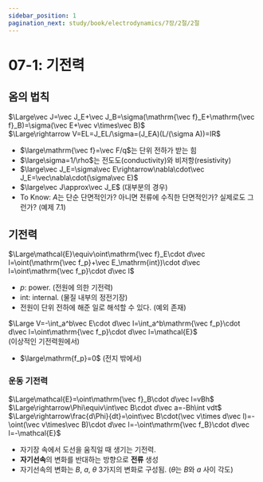 ```yaml
---
sidebar_position: 1
pagination_next: study/book/electrodynamics/7장/2절/2절
---
```

# 07-1: 기전력
## 옴의 법칙
$\Large\vec J=\vec J_E+\vec J_B=\sigma(\mathrm{\vec f}_E+\mathrm{\vec f}_B)=\sigma(\vec E+\vec v\times\vec B)$  
$\Large\rightarrow V=EL=J_EL/\sigma=(J_EA)(L/(\sigma A))=IR$
* $\large\mathrm{\vec f}=\vec F/q$는 단위 전하가 받는 힘
* $\large\sigma=1/\rho$는 전도도(conductivity)와 비저항(resistivity)
* $\large\vec J_E=\sigma\vec E\rightarrow\nabla\cdot\vec J_E=\vec\nabla\cdot(\sigma\vec E)$
* $\large\vec J\approx\vec J_E$ (대부분의 경우)
* To Know: $A$는 단순 단면적인가? 아니면 전류에 수직한 단면적인가? 실제로도 그런가? (예제 7.1)
## 기전력
$\Large\mathcal{E}\equiv\oint\mathrm{\vec f}_E\cdot d\vec l=\oint(\mathrm{\vec f_p}+\vec E_\mathrm{int})\cdot d\vec l=\oint\mathrm{\vec f_p}\cdot d\vec l$
* $p$: power. (전원에 의한 기전력)
* $\text{int}$: internal. (물질 내부의 정전기장)
* 전원이 단위 전하에 해준 일로 해석할 수 있다. (예외 존재)

$\Large V=-\int_a^b\vec E\cdot d\vec l=\int_a^b\mathrm{\vec f_p}\cdot d\vec l=\oint\mathrm{\vec f_p}\cdot d\vec l=\mathcal{E}$  
(이상적인 기전력원에서)

* $\large\mathrm{f_p}=0$ (전지 밖에서)
### 운동 기전력
$\Large\mathcal{E}=\oint\mathrm{\vec f}_B\cdot d\vec l=vBh$  
$\Large\rightarrow\Phi\equiv\int\vec B\cdot d\vec a=-Bh\int vdt$  
$\Large\rightarrow\frac{d\Phi}{dt}=\oint\vec B\cdot(\vec v\times d\vec l)=-\oint(\vec v\times\vec B)\cdot d\vec l=-\oint\mathrm{\vec f_B}\cdot d\vec l=-\mathcal{E}$
* 자기장 속에서 도선을 움직일 때 생기는 기전력.
* **자기선속**의 변화를 반대하는 방향으로 **전류** 생성
* 자기선속의 변화는 $B$, $a$, $\theta$ 3가지의 변화로 구성됨. ($\theta$는 $B$와 $a$ 사이 각도)
